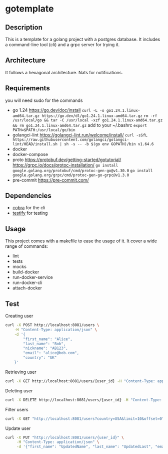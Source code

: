 # gotemplate

## Description

This is a template for a golang project with a postgres database. It includes a command-line tool (cli) and a grpc server for trying it.

## Architecture

It follows a hexagonal architecture. Nats for notifications.

## Requirements
you will need sudo for the commands
- go 1.24 https://go.dev/doc/install
`curl -L -o go1.24.1.linux-amd64.tar.gz https://go.dev/dl/go1.24.1.linux-amd64.tar.gz`
`rm -rf /usr/local/go && tar -C /usr/local -xzf go1.24.1.linux-amd64.tar.gz && rm go1.24.1.linux-amd64.tar.gz`
add to your ~/.bashrc `export PATH=$PATH:/usr/local/go/bin`
- golangci-lint https://golangci-lint.run/welcome/install/
`curl -sSfL https://raw.githubusercontent.com/golangci/golangci-lint/HEAD/install.sh | sh -s -- -b $(go env GOPATH)/bin v1.64.6`
- docker
- docker-compose
- proto https://protobuf.dev/getting-started/gotutorial/ https://grpc.io/docs/protoc-installation/
`go install google.golang.org/protobuf/cmd/protoc-gen-go@v1.30.0`
`go install google.golang.org/grpc/cmd/protoc-gen-go-grpc@v1.3.0`
- pre-commit https://pre-commit.com/


## Dependencies

- [cobra](https://github.com/spf13/cobra) for the cli
- [testify](https://github.com/stretchr/testify) for testing

## Usage

This project comes with a makefile to ease the usage of it. It cover a wide range of commands:
- lint
- tests
- mocks
- build-docker
- run-docker-service
- run-docker-cli
- attach-docker

## Test

Creating user
```bash
curl -X POST http://localhost:8081/users \
    -H "Content-Type: application/json" \
    -d '{
        "first_name": "Alice",
        "last_name": "Bob",
        "nickname": "AB123",
        "email": "alice@bob.com",
        "country": "UK"
    }'
```


Retrieving user
```bash
curl -X GET http://localhost:8081/users/{user_id} -H "Content-Type: application/json"
```

Deleting user
```bash
curl -X DELETE http://localhost:8081/users/{user_id} -H "Content-Type: application/json"
```

Filter users
```bash
curl -X GET "http://localhost:8081/users?country=USA&limit=10&offset=0"
```

Update user
```bash
curl -X PUT "http://localhost:8081/users/{user_id}" \
     -H "Content-Type: application/json" \
     -d '{"first_name": "UpdatedName", "last_name": "UpdatedLast", "email": "updated.email@example.com", "country": "Canada"}'
```